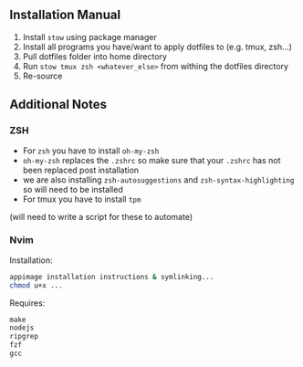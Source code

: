 ## Installation Manual
1. Install `stow` using package manager
2. Install all programs you have/want to apply dotfiles to (e.g. tmux, zsh...)
3. Pull dotfiles folder into home directory
4. Run `stow tmux zsh <whatever_else>` from withing the dotfiles directory
5. Re-source

## Additional Notes

### ZSH
- For `zsh` you have to install `oh-my-zsh`
- `oh-my-zsh` replaces the `.zshrc` so make sure that your `.zshrc` has not been replaced post installation
- we are also installing `zsh-autosuggestions` and `zsh-syntax-highlighting` so will need to be installed
- For tmux you have to install `tpm`

(will need to write a script for these to automate)

### Nvim
Installation:
```bash
appimage installation instructions & symlinking...
chmod u+x ...
```
Requires:
```txt
make
nodejs
ripgrep
fzf
gcc
```

